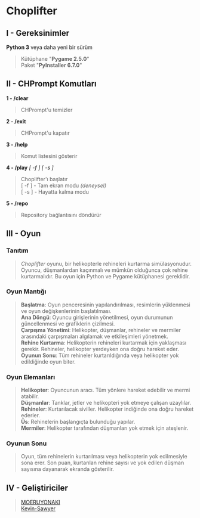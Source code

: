 # Choplifter

## I - Gereksinimler

**Python 3** veya daha yeni bir sürüm
> Kütüphane "**Pygame 2.5.0**"  
> Paket "**PyInstaller 6.7.0**"  
  
## II - CHPrompt Komutları

**1 - /clear**  
> CHPrompt'u temizler  
  
**2 - /exit**  
> CHPrompt'u kapatır  
  
**3 - /help**  
> Komut listesini gösterir 
  
**4 - /play** *[ -f ]* *[ -s ]*  
> Choplifter'ı başlatır  
> [ -f ] - Tam ekran modu *(deneysel)*  
> [ -s ] - Hayatta kalma modu 
  
**5 - /repo**  
> Repository bağlantısını döndürür  
  
## III - Oyun  
  
### Tanıtım
  
> *Choplifter* oyunu, bir helikopterle rehineleri kurtarma simülasyonudur. Oyuncu, düşmanlardan kaçınmalı ve mümkün olduğunca çok rehine kurtarmalıdır. Bu oyun için Python ve Pygame kütüphanesi gereklidir.  
  
### Oyun Mantığı
  
> **Başlatma**: Oyun penceresinin yapılandırılması, resimlerin yüklenmesi ve oyun değişkenlerinin başlatılması.  
> **Ana Döngü**: Oyuncu girişlerinin yönetilmesi, oyun durumunun güncellenmesi ve grafiklerin çizilmesi.  
> **Çarpışma Yönetimi**: Helikopter, düşmanlar, rehineler ve mermiler arasındaki çarpışmaları algılamak ve etkileşimleri yönetmek.  
> **Rehine Kurtarma**: Helikopterin rehineleri kurtarmak için yaklaşması gerekir. Rehineler, helikopter yerdeyken ona doğru hareket eder.  
> **Oyunun Sonu**: Tüm rehineler kurtarıldığında veya helikopter yok edildiğinde oyun biter.  
  
### Oyun Elemanları
  
> **Helikopter**: Oyuncunun aracı. Tüm yönlere hareket edebilir ve mermi atabilir.  
> **Düşmanlar**: Tanklar, jetler ve helikopteri yok etmeye çalışan uzaylılar.  
> **Rehineler**: Kurtarılacak siviller. Helikopter indiğinde ona doğru hareket ederler.  
> **Üs**: Rehinelerin başlangıçta bulunduğu yapılar.  
> **Mermiler**: Helikopter tarafından düşmanları yok etmek için ateşlenir.  
  
### Oyunun Sonu
  
> Oyun, tüm rehinelerin kurtarılması veya helikopterin yok edilmesiyle sona erer. Son puan, kurtarılan rehine sayısı ve yok edilen düşman sayısına dayanarak ekranda gösterilir.  
  
## IV - Geliştiriciler
  
> [MOERUYONAKI](https://www.github.com/MOERUYONAKI)  
> [Kevin-Sawyer](https://www.github.com/Kevin-Sawyer)  
  